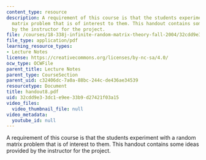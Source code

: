 ```yaml
---
content_type: resource
description: A requirement of this course is that the students experiment with a random
  matrix problem that is of interest to them. This handout contains some ideas provided
  by the instructor for the project.
file: /courses/18-338j-infinite-random-matrix-theory-fall-2004/32cdd9e33dc1e9ee33b9d27421f03a15_handout8.pdf
file_type: application/pdf
learning_resource_types:
- Lecture Notes
license: https://creativecommons.org/licenses/by-nc-sa/4.0/
ocw_type: OCWFile
parent_title: Lecture Notes
parent_type: CourseSection
parent_uid: c32406dc-7a0a-88bc-244c-de436ae34539
resourcetype: Document
title: handout8.pdf
uid: 32cdd9e3-3dc1-e9ee-33b9-d27421f03a15
video_files:
  video_thumbnail_file: null
video_metadata:
  youtube_id: null
---
```

A requirement of this course is that the students experiment with a random matrix problem that is of interest to them. This handout contains some ideas provided by the instructor for the project.